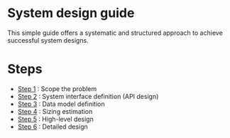 # System design guide
This simple guide offers a systematic and structured approach to achieve successful system designs.

# Steps
- [Step 1](https://github.com/anlunas/system-design-guide/blob/summary-guide/content/Steps.md#step-1-scope-the-problem) : Scope the problem
- [Step 2](https://github.com/anlunas/system-design-guide/blob/summary-guide/content/Steps.md#step-2-system-interface-definition-api-design) : System interface definition (API design)
- [Step 3](https://github.com/anlunas/system-design-guide/blob/summary-guide/content/Steps.md#step-3-data-model-definition) : Data model definition
- [Step 4](https://github.com/anlunas/system-design-guide/blob/summary-guide/content/Steps.md#step-4-sizing-estimation) : Sizing estimation
- [Step 5](https://github.com/anlunas/system-design-guide/blob/summary-guide/content/Steps.md#step-5-high-level-design) : High-level design	
- [Step 6](https://github.com/anlunas/system-design-guide/blob/summary-guide/content/Steps.md#step-6-detailed-design) : Detailed design
